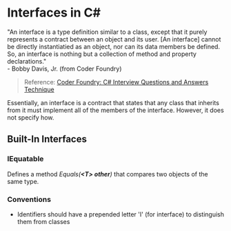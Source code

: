 
# Interfaces in C#
"An interface is a type definition similar to a class, except that it purely represents a contract between an object and its user. \[An interface\] cannot be directly instantiatied as an object, nor can its data members be defined. So, an interface is nothing but a collection of method and property declarations." <br />
\- Bobby Davis, Jr. (from Coder Foundry)
> Reference: [Coder Foundry: C# Interview Questions and Answers Technique](https://www.youtube.com/watch?v=_zCR1Rq7qB0)

Essentially, an interface is a contract that states that any class that inherits from it must implement all of the members of the interface. However, it does not 
specify how.


## Built-In Interfaces

### IEquatable<T>
Defines a method _Equals(**\<T\> other**)_ that compares two objects of the same type.

### Conventions
- Identifiers should have a prepended letter 'I' (for interface) to distinguish them from classes
